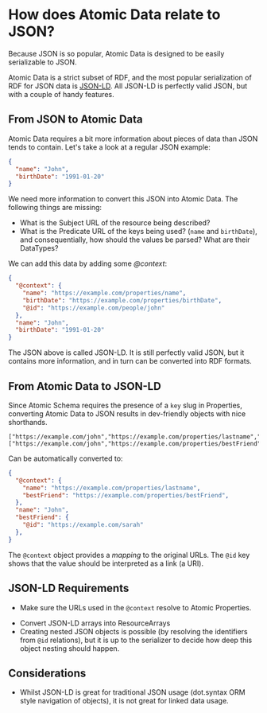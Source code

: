 # How does Atomic Data relate to JSON?

Because JSON is so popular, Atomic Data is designed to be easily serializable to JSON.

Atomic Data is a strict subset of RDF, and the most popular serialization of RDF for JSON data is [JSON-LD](https://json-ld.org/).
All JSON-LD is perfectly valid JSON, but with a couple of handy features.

## From JSON to Atomic Data

Atomic Data requires a bit more information about pieces of data than JSON tends to contain. Let's take a look at a regular JSON example:

```json
{
  "name": "John",
  "birthDate": "1991-01-20"
}
```

We need more information to convert this JSON into Atomic Data.
The following things are missing:

* What is the Subject URL of the resource being described?
* What is the Predicate URL of the keys being used? (`name` and `birthDate`), and consequentially, how should the values be parsed? What are their DataTypes?

We can add this data by adding some _@context_:

```json
{
  "@context": {
    "name": "https://example.com/properties/name",
    "birthDate": "https://example.com/properties/birthDate",
    "@id": "https://example.com/people/john"
  },
  "name": "John",
  "birthDate": "1991-01-20"
}
```

The JSON above is called JSON-LD.
It is still perfectly valid JSON, but it contains more information, and in turn can be converted into RDF formats.

## From Atomic Data to JSON-LD

Since Atomic Schema requires the presence of a `key` slug in Properties, converting Atomic Data to JSON results in dev-friendly objects with nice shorthands.

```ndjson
["https://example.com/john","https://example.com/properties/lastname","Houdini"]
["https://example.com/john","https://example.com/properties/bestFriend","https://example.com/sarah"]
```

Can be automatically converted to:

```json
{
  "@context": {
    "name": "https://example.com/properties/lastname",
    "bestFriend": "https://example.com/properties/bestFriend",
  },
  "name": "John",
  "bestFriend": {
    "@id": "https://example.com/sarah"
  },
}
```

The `@context` object provides a _mapping_ to the original URLs.
The `@id` key shows that the value should be interpreted as a link (a URI).

## JSON-LD Requirements

- Make sure the URLs used in the `@context` resolve to Atomic Properties.
<!-- Not sure about this.. maybe use RDF collections or some other model? -->
- Convert JSON-LD arrays into ResourceArrays
- Creating nested JSON objects is possible (by resolving the identifiers from `@id` relations), but it is up to the serializer to decide how deep this object nesting should happen.

## Considerations

- Whilst JSON-LD is great for traditional JSON usage (dot.syntax ORM style navigation of objects), it is not great for linked data usage.
